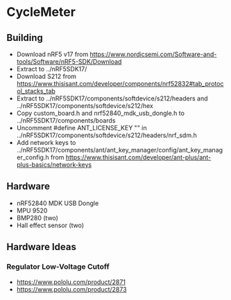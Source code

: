 # CycleMeter

## Building
- Download nRF5 v17 from https://www.nordicsemi.com/Software-and-tools/Software/nRF5-SDK/Download
- Extract to ../nRF5SDK17/
- Download S212 from https://www.thisisant.com/developer/components/nrf52832#tab_protocol_stacks_tab
- Extract to ../nRF5SDK17/components/softdevice/s212/headers and ../nRF5SDK17/components/softdevice/s212/hex
- Copy custom_board.h and nrf52840_mdk_usb_dongle.h to ../nRF5SDK17/components/boards
- Uncomment #define ANT_LICENSE_KEY "<license-key>" in ../nRF5SDK17/components/softdevice/s212/headers/nrf_sdm.h
- Add network keys to ../nRF5SDK17/components/ant/ant_key_manager/config/ant_key_manager_config.h from https://www.thisisant.com/developer/ant-plus/ant-plus-basics/network-keys

## Hardware
- nRF52840 MDK USB Dongle
- MPU 9520
- BMP280 (two)
- Hall effect sensor (two)

## Hardware Ideas
### Regulator Low-Voltage Cutoff
 - https://www.pololu.com/product/2871
 - https://www.pololu.com/product/2873
